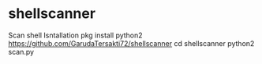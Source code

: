 # shellscanner
Scan shell 
Isntallation
pkg install python2
https://github.com/GarudaTersakti72/shellscanner
cd shellscanner
python2 scan.py
